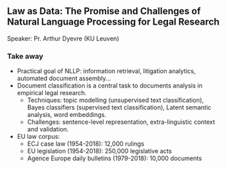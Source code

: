 ## Law as Data: The Promise and Challenges of Natural Language Processing for Legal Research

Speaker: Pr. Arthur Dyevre (KU Leuven)

### Take away

- Practical goal of NLLP: information retrieval, litigation analytics, automated document assembly...
- Document classification is a central task to documents analysis in empirical legal research. 
  - Techniques: topic modelling (unsupervised text classification), Bayes classifiers (supervised text classification), Latent semantic analysis, word embeddings. 
  - Challenges: sentence-level representation, extra-linguistic context and validation.
- EU law corpus:
  - ECJ case law (1954-2018): 12,000 rulings
  - EU legislation (1954-2018): 250,000 legislative acts
  - Agence Europe daily bulletins (1979-2018): 10,000 documents
